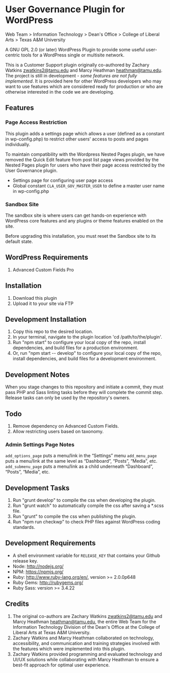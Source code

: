 # User Governance Plugin for WordPress

Web Team > Information Technology > Dean's Office > College of Liberal Arts > Texas A&M University

A GNU GPL 2.0 (or later) WordPress Plugin to provide some useful user-centric tools for a WordPress single or multisite network.

This is a Customer Support plugin originally co-authored by Zachary Watkins <zwatkins2@tamu.edu> and Marcy Heathman <heathman@tamu.edu>. The project is still in development - *some features are not fully implemented*. It is provided here for other WordPress developers who may want to use features which are considered ready for production or who are otherwise interested in the code we are developing.

## Features

### Page Access Restriction

This plugin adds a settings page which allows a user (defined as a constant in wp-config.php) to restrict other users' access to posts and pages individually.

To maintain compatibility with the Wordpress Nested Pages plugin, we have removed the Quick Edit feature from post list page views provided by the Nested Pages plugin for users who have their page access restricted by the User Governance plugin.

* Settings page for configuring user page access
* Global constant `CLA_USER_GOV_MASTER_USER` to define a master user name in wp-config.php

### Sandbox Site

The sandbox site is where users can get hands-on experience with WordPress core features and any plugins or theme features enabled on the site.

Before upgrading this installation, you must reset the Sandbox site to its default state.

## WordPress Requirements

1. Advanced Custom Fields Pro

## Installation

1. Download this plugin
2. Upload it to your site via FTP

## Development Installation

1. Copy this repo to the desired location.
2. In your terminal, navigate to the plugin location 'cd /path/to/the/plugin'.
3. Run "npm start" to configure your local copy of the repo, install dependencies, and build files for a production environment.
4. Or, run "npm start -- develop" to configure your local copy of the repo, install dependencies, and build files for a development environment.

## Development Notes

When you stage changes to this repository and initiate a commit, they must pass PHP and Sass linting tasks before they will complete the commit step. Release tasks can only be used by the repository's owners.

## Todo
1. Remove dependency on Advanced Custom Fields.
2. Allow restricting users based on taxonomy.

### Admin Settings Page Notes
`add_options_page` puts a menu/link in the “Settings” menu
`add_menu_page` puts a menu/link at the same level as “Dashboard”, “Posts”, “Media”, etc.
`add_submenu_page` puts a menu/link as a child underneath “Dashboard”, “Posts”, “Media”, etc.

## Development Tasks

1. Run "grunt develop" to compile the css when developing the plugin.
2. Run "grunt watch" to automatically compile the css after saving a *.scss file.
3. Run "grunt" to compile the css when publishing the plugin.
4. Run "npm run checkwp" to check PHP files against WordPress coding standards.

## Development Requirements

* A shell environment variable for `RELEASE_KEY` that contains your Github release key.
* Node: http://nodejs.org/
* NPM: https://npmjs.org/
* Ruby: http://www.ruby-lang.org/en/, version >= 2.0.0p648
* Ruby Gems: http://rubygems.org/
* Ruby Sass: version >= 3.4.22

## Credits

1. The original co-authors are Zachary Watkins <zwatkins2@tamu.edu> and Marcy Heathman <heathman@tamu.edu>, the entire Web Team for the Information Technology Division of the Dean's Office at the College of Liberal Arts at Texas A&M University.
2. Zachary Watkins and Marcy Heathman collaborated on technology, accessibility, and communication and training strategies involved with the features which were implemented into this plugin.
3. Zachary Watkins provided programming and evaluated technology and UI/UX solutions while collaborating with Marcy Heathman to ensure a best-fit approach for optimal user experience.
